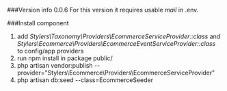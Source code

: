 ###Version info
0.0.6 For this version it requires usable <i>mail</i> in .env.

###Install component
1. add <i>Stylers\Taxonomy\Providers\EcommerceServiceProvider::class</i> and <i>Stylers\Ecommerce\Providers\EcommerceEventServiceProvider::class</i> to config/app providers
2. run npm install in package public/
3. php artisan vendor:publish --provider="Stylers\Ecommerce\Providers\EcommerceServiceProvider"
4. php artisan db:seed --class=EcommerceSeeder
